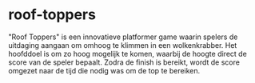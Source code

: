 # roof-toppers
"Roof Toppers" is een innovatieve platformer game waarin spelers de uitdaging aangaan om omhoog te klimmen in een wolkenkrabber. Het hoofddoel is om zo hoog mogelijk te komen, waarbij de hoogte direct de score van de speler bepaalt. Zodra de finish is bereikt, wordt de score omgezet naar de tijd die nodig was om de top te bereiken.
